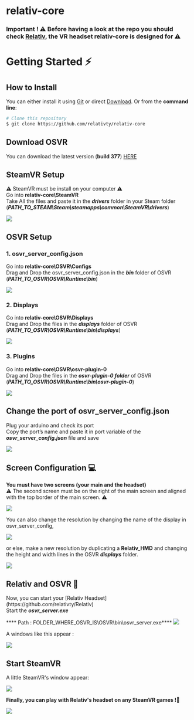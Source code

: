 # relativ-core

### Important ! ⚠ Before having a look at the repo you should check <a href="https://github.com/relativty/Relativ">Relativ</a>, the VR headset relativ-core is designed for ⚠

# Getting Started ⚡️
## How to Install
You can either install it using [Git](https://git-scm.com/) or direct [Download](https://github.com/relativty/relativ-core/archive/master.zip). Or from the <strong>command line</strong>:

```bash
# Clone this repository
$ git clone https://github.com/relativty/relativ-core
```


## Download OSVR
You can download the latest version (**build 377**) [HERE](http://access.osvr.com/binary/osvr-runtime-installer)


## SteamVR Setup
<p>⚠ SteamVR must be install on your computer ⚠<br />
Go into <b>relativ-core\SteamVR</b><br />
Take All the files and paste it in the <b><i>drivers</i></b> folder in your Steam folder <br />
(<b><i>PATH_TO_STEAM\Steam\steamapps\common\SteamVR\drivers</i></b>)</p>

<img src="/img/steamVR_folder.png">


## OSVR Setup
### 1. osvr_server_config.json
<p>Go into <b>relativ-core\OSVR\Configs</b><br />
  Drag and Drop the osvr_server_config.json in the <b><i>bin</i></b> folder of OSVR<br />
(<b><i>PATH_TO_OSVR\OSVR\Runtime\bin</i></b>)</p>

<img src="/img/osvr_server_config.json.png">

### 2. Displays
<p>Go into <b>relativ-core\OSVR\Displays</b><br />
Drag and Drop the files in the <b><i>displays</i></b> folder of OSVR<br />
(<b><i>PATH_TO_OSVR\OSVR\Runtime\bin\displays</i></b>)</p>

<img src="/img/relativ_hmd.png">

### 3. Plugins
<p>Go into <b>relativ-core\OSVR\osvr-plugin-0</b><br />
Drag and Drop the files in the <b><i>osvr-plugin-0 folder</i></b> of OSVR<br />
(<b><i>PATH_TO_OSVR\OSVR\Runtime\bin\osvr-plugin-0</i></b>)</p>

<img src="/img/plugins.png">


## Change the port of osvr_server_config.json
<p>Plug your arduino and check its port <br />
Copy the port’s name and paste it in port variable of the <b><i>osvr_server_config.json</i></b> file and save</p>

<img src="/img/port.png">


## Screen Configuration 💻
<p><b>You must have two screens (your main and the headset)</b><br />
⚠ The second screen must be on the right of the main screen and aligned with the top border of the main screen. ⚠</p>

<img src="/img/screen_order.png">

You can also change the resolution by changing the name of the display in osvr_server_config,

<img src="/img/displays.png">

or else, make a new resolution by duplicating a **Relativ_HMD** and changing the height and width lines in the OSVR ***displays*** folder.

<img src="/img/résolution.png">


## Relativ and OSVR 🤖
<p>Now, you can start your [Relativ Headset](https://github.com/relativty/Relativ)<br />
Start the <b><i>osvr_server.exe</i></b><br /></p>
**** Path : FOLDER_WHERE_OSVR_IS\OSVR\bin\osvr_server.exe****

<img src="/img/osvr_server.png">

A windows like this appear :

<img src="/img/osvr_server_terminal.png">


## Start SteamVR
A little SteamVR's window appear:

<img src="/img/steamVR_checkwindow.png">

**Finally, you can play with Relativ's headset on any SteamVR games !**🚀

<img src="/img/steamVR_game.png">
